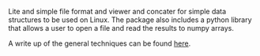 Lite and simple file format and viewer and concater for simple data structures to be used on Linux.
The package also includes a python library that allows a user to open a file and read the results to 
numpy arrays.


A write up of the general techniques can be found [here](https://tkggunter.github.io/).
